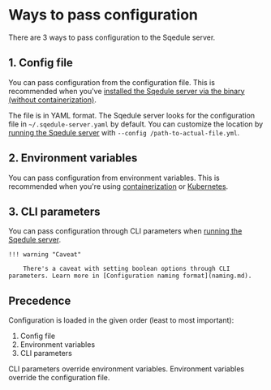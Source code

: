 # Ways to pass configuration

There are 3 ways to pass configuration to the Sqedule server.

## 1. Config file

You can pass configuration from the configuration file. This is recommended when you've [installed the Sqedule server via the binary (without containerization)](../installation/binary.md).

The file is in YAML format. The Sqedule server looks for the configuration file in `~/.sqedule-server.yaml` by default. You can customize the location by [running the Sqedule server](../concepts/server-exe.md) with `--config /path-to-actual-file.yml`.

## 2. Environment variables

You can pass configuration from environment variables. This is recommended when you're using [containerization](../installation/container.md) or [Kubernetes](../installation/kubernetes.md).

## 3. CLI parameters

You can pass configuration through CLI parameters when [running the Sqedule server](../concepts/server-exe.md).

    !!! warning "Caveat"

        There's a caveat with setting boolean options through CLI parameters. Learn more in [Configuration naming format](naming.md).

## Precedence

Configuration is loaded in the given order (least to most important):

 1. Config file
 2. Environment variables
 3. CLI parameters

CLI parameters override environment variables. Environment variables override the configuration file.
